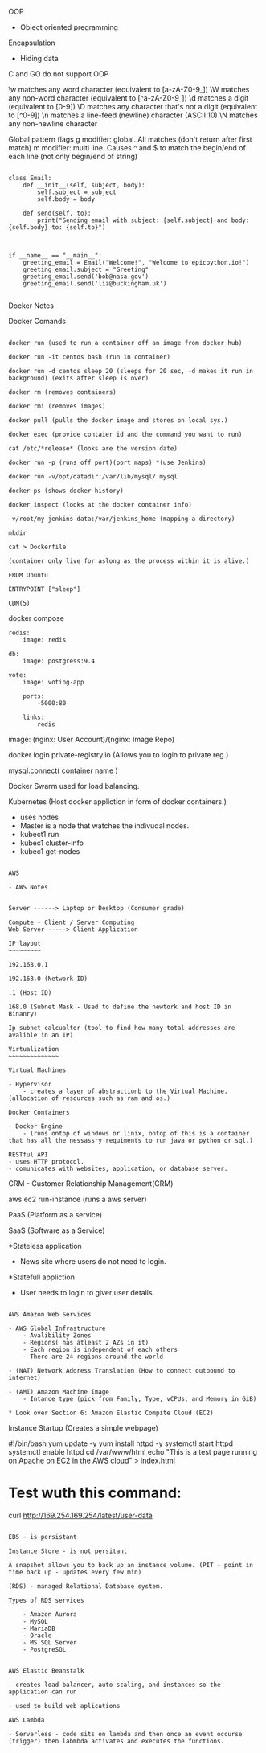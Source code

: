 OOP 
- Object oriented pregramming

Encapsulation
- Hiding data 

C and GO do not support OOP

\w matches any word character (equivalent to [a-zA-Z0-9_])
\W matches any non-word character (equivalent to [^a-zA-Z0-9_])
\d matches a digit (equivalent to [0-9])
\D matches any character that's not a digit (equivalent to [^0-9])
\n matches a line-feed (newline) character (ASCII 10)
\N matches any non-newline character

Global pattern flags
g modifier: global. All matches (don't return after first match)
m modifier: multi line. Causes ^ and $ to match the begin/end of each line (not only begin/end of string)
~~~~~~~~~~~~~~~~~~~~~~~~~~~~~~~~~~~~~~~~~~~~~~~~~~~~~~~~~~~~~~~~~~~~~~~~~~~~~

class Email:
    def __init__(self, subject, body):
        self.subject = subject
        self.body = body

    def send(self, to):
        print("Sending email with subject: {self.subject} and body: {self.body} to: {self.to}")

        
        
if __name__ == "__main__":
    greeting_email = Email("Welcome!", "Welcome to epicpython.io!")
    greeting_email.subject = "Greeting"
    greeting_email.send('bob@nasa.gov')
    greeting_email.send('liz@buckingham.uk')
    
~~~~~~~~~~~~~~~~~~~~~~~~~~~~~~~~~~~~~~~~~~~~~~~~~~~~~~~~~~~~~~~~~~~~~~~~~~~~~

Docker Notes

Docker Comands
~~~~~~~~~~~~~~

docker run (used to run a container off an image from docker hub)

docker run -it centos bash (run in container)

docker run -d centos sleep 20 (sleeps for 20 sec, -d makes it run in background) (exits after sleep is over)

docker rm (removes containers)

docker rmi (removes images)

docker pull (pulls the docker image and stores on local sys.)

docker exec (provide contaier id and the command you want to run)

cat /etc/*release* (looks are the version date)

docker run -p (runs off port)(port maps) *(use Jenkins)

docker run -v/opt/datadir:/var/lib/mysql/ mysql 

docker ps (shows docker history)

docker inspect (looks at the docker container info)

-v/root/my-jenkins-data:/var/jenkins_home (mapping a directory) 

mkdir

cat > Dockerfile

(container only live for aslong as the process within it is alive.)

FROM Ubuntu 

ENTRYPOINT ["sleep"]

CDM(5)

~~~~~~~~~~~~~~~~~~~~~~~~~~~~
docker compose 
~~~~~~~~~~~~~~~~~~~~~~~~~~~~
redis:
    image: redis
    
db:
    image: postgress:9.4

vote: 
    image: voting-app
    
    ports:
        -5000:80
        
    links:
        redis
~~~~~~~~~~~~~~~~~~~~~~~~~~~~~

image: (nginx: User Account)/(nginx: Image Repo)

docker login private-registry.io (Allows you to login to private reg.)

mysql.connect( container name )

Docker Swarm used for load balancing.

Kubernetes (Host docker appliction in form of docker containers.)
- uses nodes 
- Master is a node that watches the indivudal nodes.
- kubect1 run 
- kubec1 cluster-info
- kubec1 get-nodes

~~~~~~~~~~~~~~~~~~~~~~~~~~~~~~~~~~~~~~~~~~~~~~~~~~~~~~~~~~~~~~~~~~~~~~~~~~~~

AWS 

- AWS Notes


Server ------> Laptop or Desktop (Consumer grade)

Compute - Client / Server Computing
Web Server -----> Client Application 

IP layout
~~~~~~~~~

192.168.0.1

192.168.0 (Network ID)

.1 (Host ID)

168.0 (Subnet Mask - Used to define the newtork and host ID in Binanry)

Ip subnet calcualtor (tool to find how many total addresses are avalible in an IP)

Virtualization
~~~~~~~~~~~~~~

Virtual Machines 

- Hypervisor
    - creates a layer of abstractionb to the Virtual Machine.(allocation of resources such as ram and os.)

Docker Containers 

- Docker Engine
    - (runs ontop of windows or linix, ontop of this is a container that has all the nessassry requiments to run java or python or sql.)

RESTful API
- uses HTTP protocol.
- comunicates with websites, application, or database server.

~~~~~~~~~~~~~~~~~~~~~~~~~~~~~~~~~~~~~~~~~~~~~~~~~~~~~~~~~~~~~~~~~~~~~~~~~~~~

CRM - Customer Relationship Management(CRM)

aws ec2 run-instance (runs a aws server)

PaaS (Platform as a service)

SaaS (Software as a Service)

*Stateless application
- News site where users do not need to login.

*Statefull appliction
- User needs to login to giver user details.

~~~~~~~~~~~~~~~~~~~~~~~~~~~~~~~~~~~~~~~~~~~~~~~~~~~~~~~~~~~~~~~~~~~~~~~~~~~~

AWS Amazon Web Services

- AWS Global Infrastructure
    - Avalibility Zones
    - Regions( has atleast 2 AZs in it)
    - Each region is independent of each others
    - There are 24 regions around the world

- (NAT) Network Address Translation (How to connect outbound to internet)

- (AMI) Amazon Machine Image
    - Intance type (pick from Family, Type, vCPUs, and Memory in GiB)

* Look over Section 6: Amazon Elastic Compite Cloud (EC2)

~~~~~~~~~~~~~~~~~~~~~~~~~~~~~~~~~~~~~~~~~~~~~~~~~~~~~~~~~~~~~~~~~~~~~~~~~~~~

Instance Startup (Creates a simple webpage)

#!/bin/bash
yum update -y
yum install httpd -y
systemctl start httpd
systemctl enable httpd
cd /var/www/html
echo "This is a test page running on Apache on EC2 in the AWS cloud" > index.html

# Test wuth this command:
curl http://169.254.169.254/latest/user-data

~~~~~~~~~~~~~~~~~~~~~~~~~~~~~~~~~~~~~~~~~~~~~~~~~~~~~~~~~~~~~~~~~~~~~~~~~~~~

EBS - is persistant

Instance Store - is not persitant

A snapshot allows you to back up an instance volume. (PIT - point in time back up - updates every few min)

(RDS) - managed Relational Database system.

Types of RDS services

    - Amazon Aurora
    - MySQL
    - MariaDB
    - Oracle
    - MS SQL Server
    - PostgreSQL


AWS Elastic Beanstalk

- creates load balancer, auto scaling, and instances so the application can run

- used to build web aplications

AWS Lambda 

- Serverless - code sits on lambda and then once an event occurse (trigger) then labmbda activates and executes the functions. 
